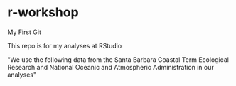 # r-workshop
My First Git

This repo is for my analyses at RStudio

"We use the following data from the Santa Barbara Coastal Term Ecological Research and National  Oceanic and Atmospheric Administration in our analyses"


